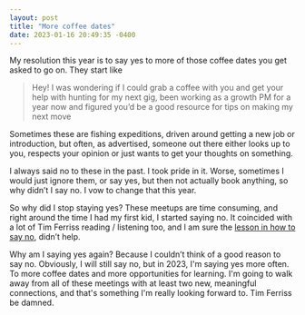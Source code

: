 ```yaml
---
layout: post
title: "More coffee dates"
date: 2023-01-16 20:49:35 -0400
---
```



My resolution this year is to say yes to more of those coffee dates you get asked to go on. They start like

> Hey! I was wondering if I could grab a coffee with you and get your help with hunting for my next gig, been working as a growth PM for a year now and figured you’d be a good resource for tips on making my next move

Sometimes these are fishing expeditions, driven around getting a new job or introduction, but often, as advertised, someone out there either looks up to you, respects your opinion or just wants to get your thoughts on something.

I always said no to these in the past. I took pride in it. Worse, sometimes I would just ignore them, or say yes, but then not actually book anything, so why didn’t I say no. I vow to change that this year.

So why did I stop staying yes? These meetups are time consuming, and right around the time I had my first kid, I started saying no. It coincided with a lot of Tim Ferriss reading / listening too, and I am sure the [lesson in how to say no](https://tim.blog/2018/02/03/the-tim-ferriss-show-transcripts-how-to-say-no/), didn’t help.

Why am I saying yes again? Because I couldn’t think of a good reason to say no. Obviously, I will still say no, but in 2023, I'm saying yes more often. To more coffee dates and more opportunities for learning. I'm going to walk away from all of these meetings with at least two new, meaningful connections, and that's something I'm really looking forward to. Tim Ferriss be damned.